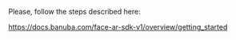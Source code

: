Please, follow the steps described here:

https://docs.banuba.com/face-ar-sdk-v1/overview/getting_started
